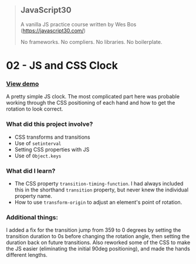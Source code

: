 > ## JavaScript30
> A vanilla JS practice course written by Wes Bos (https://javascript30.com/)
>
> No frameworks. No compliers. No libraries. No boilerplate.

# 02 - JS and CSS Clock

### [View demo](https://willgorham.github.io/javascript30/02%20-%20JS%20and%20CSS%20Clock/index.html)

A pretty simple JS clock. The most complicated part here was probable working through the CSS positioning of each hand and how to get the rotation to look correct.


### What did this project involve?

- CSS transforms and transitions
- Use of `setinterval`
- Setting CSS properties with JS
- Use of `Object.keys`

### What did I learn?

- The CSS property `transition-timing-function`. I had always included this in the shorthand `transition` property, but never knew the individual property name.
- How to use `transform-origin` to adjust an element's point of rotation.

### Additional things:

I added a fix for the transition jump from 359 to 0 degrees by setting the transition duration to 0s before changing the rotation angle, then setting the duration back on future transitions. Also reworked some of the CSS to make the JS easier (eliminating the initial 90deg positioning), and made the hands different lengths.
